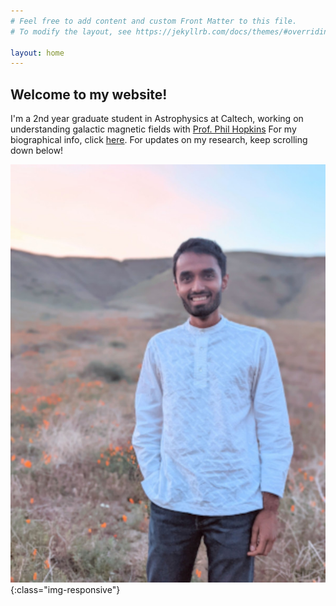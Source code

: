 ```yaml
---
# Feel free to add content and custom Front Matter to this file.
# To modify the layout, see https://jekyllrb.com/docs/themes/#overriding-theme-defaults

layout: home
---
```


## Welcome to my website! 
I'm a 2nd year graduate student in Astrophysics at Caltech, working on understanding galactic magnetic fields with [Prof. Phil Hopkins](http://www.tapir.caltech.edu/~phopkins/Site/) For my biographical info, click [here](https://samponnada.github.io/about/). For updates on my research, keep scrolling down below!  

![](sam_poppy.jpg){:class="img-responsive"}
